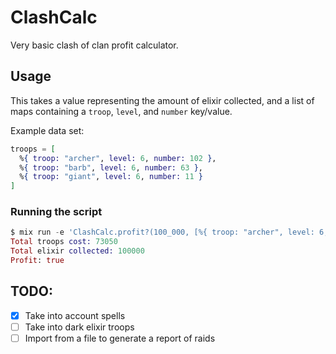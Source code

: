 # ClashCalc

Very basic clash of clan profit calculator.

## Usage

This takes a value representing the amount of elixir collected, and a list of maps containing a `troop`, `level`, and `number` key/value.

Example data set:

```elixir
troops = [
  %{ troop: "archer", level: 6, number: 102 },
  %{ troop: "barb", level: 6, number: 63 },
  %{ troop: "giant", level: 6, number: 11 }
]
```

### Running the script

```elixir
$ mix run -e 'ClashCalc.profit?(100_000, [%{ troop: "archer", level: 6, number: 102 }, %{ troop: "barb", level: 6, number: 63 }, %{ troop: "giant", level: 6, number: 11 }])'
Total troops cost: 73050
Total elixir collected: 100000
Profit: true
```

## TODO:
- [x] Take into account spells
- [ ] Take into dark elixir troops
- [ ] Import from a file to generate a report of raids
